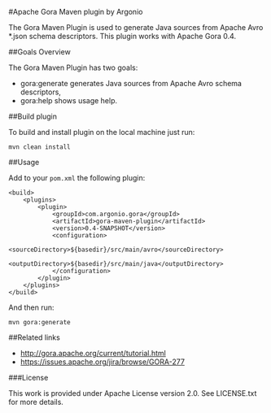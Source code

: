 #Apache Gora Maven plugin by Argonio

The Gora Maven Plugin is used to generate Java sources from Apache Avro *.json schema descriptors.
This plugin works with Apache Gora 0.4.

##Goals Overview

The Gora Maven Plugin has two goals:

* gora:generate generates Java sources from Apache Avro schema descriptors,
* gora:help shows usage help.

##Build plugin

To build and install plugin on the local machine just run:
    
    mvn clean install
    
##Usage

Add to your `pom.xml` the following plugin:
    
    <build>
        <plugins>
            <plugin>
                <groupId>com.argonio.gora</groupId>
                <artifactId>gora-maven-plugin</artifactId>
                <version>0.4-SNAPSHOT</version>
                <configuration>
                    <sourceDirectory>${basedir}/src/main/avro</sourceDirectory>
                    <outputDirectory>${basedir}/src/main/java</outputDirectory>
                </configuration>
            </plugin>
        </plugins>
    </build>
    
And then run:

    mvn gora:generate

##Related links

* http://gora.apache.org/current/tutorial.html
* https://issues.apache.org/jira/browse/GORA-277

###License

This work is provided under Apache License version 2.0. See LICENSE.txt for more details.